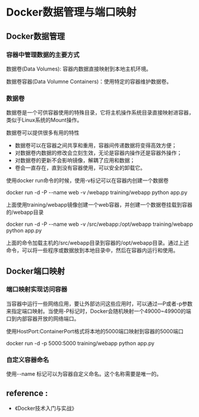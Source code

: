 # Docker数据管理与端口映射

## Docker数据管理

### 容器中管理数据的主要方式

数据卷\(Data Volumes\): 容器内数据直接映射到本地主机环境。

数据卷容器\(Data Volumne Containers\)：使用特定的容器维护数据卷。

### 数据卷

数据卷是一个可供容器使用的特殊目录，它将主机操作系统目录直接映射进容器，类似于Linux系统的Mount操作。

数据卷可以提供很多有用的特性

* 数据卷可以在容器之间共享和重用，容器间传递数据将变得高效方便；
* 对数据卷内数据的修改会立刻生效，无论是容器内操作还是容器外操作；
* 对数据卷的更新不会影响镜像，解耦了应用和数据；
* 卷会一直存在，直到没有容器使用，可以安全的卸载它。

使用docker run命令的时候，使用-v标记可以在容器内创建一个数据卷

docker run -d -P --name web -v /webapp training/webapp python app.py

上面使用training/webapp镜像创建一个web容器，并创建一个数据卷挂载到容器的/webapp目录

docker run -d -P --name web -v /src/webapp:/opt/webapp training/webapp python app.py

上面的命令加载主机的/src/webapp目录到容器的/opt/webapp目录。通过上述命令，可以将一些程序或数据放到本地目录中，然后在容器内运行和使用。

## Docker端口映射

### 端口映射实现访问容器

当容器中运行一些网络应用，要让外部访问这些应用时，可以通过—P或者-p参数来指定端口映射。当使用-P标记时，Docker会随机映射一个49000~49900的端口到内部容器开放的网络端口。

使用HostPort:ContainerPort格式将本地的5000端口映射到容器的5000端口

docker run -d -p 5000:5000 training/webapp python app.py

### 自定义容器命名

使用--name 标记可以为容器自定义命名。这个名称需要是唯一的。

## reference :

* 《Docker技术入门与实战》

